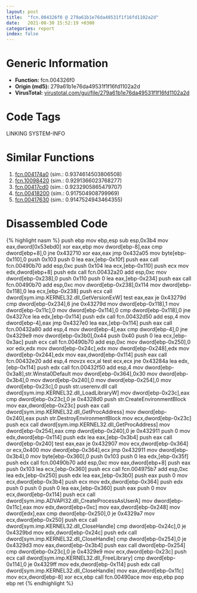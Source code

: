 ```yaml
---
layout: post
title:  "fcn.004326f0 @ 279a61b1e76da49531f1f16fd1102a2d"
date:   2021-08-30 15:52:19 +0300
categories: report
index: false
---
```


# Generic Information
- **Function:** fcn.004326f0
- **Origin (md5):** 279a61b1e76da49531f1f16fd1102a2d
- **VirusTotal:** [virustotal.com/gui/file/279a61b1e76da49531f1f16fd1102a2d][virustotal_ref]

# Code Tags
<span class="tag" id="LINKING">LINKING</span>
<span class="tag" id="SYSTEM-INFO">SYSTEM-INFO</span>


# Similar Functions

1. [fcn.004174a0][similar_1_ref] (sim.: 0.9374614503806508)
2. [fcn.10098420][similar_2_ref] (sim.: 0.9291366023768277)
3. [fcn.00417cd0][similar_3_ref] (sim.: 0.9232905865479707)
4. [fcn.00418200][similar_4_ref] (sim.: 0.917504908799969)
5. [fcn.00417630][similar_5_ref] (sim.: 0.9147524943464355)


# Disassembled Code

{% highlight nasm %}
push ebp
mov ebp,esp
sub esp,0x3b4
mov eax,dword[0x53ebd0]
xor eax,ebp
mov dword[ebp-8],eax
cmp dword[ebp+8],0
jne 0x432710
xor eax,eax
jmp 0x432a05
mov byte[ebp-0x110],0
push 0x103
push 0
lea eax,[ebp-0x10f]
push eax
call fcn.00490b70
add esp,0xc
push 0x104
lea ecx,[ebp-0x110]
push ecx
mov edx,dword[ebp+8]
push edx
call fcn.00432a20
add esp,0xc
mov dword[ebp-0x238],0
push 0x110
push 0
lea eax,[ebp-0x234]
push eax
call fcn.00490b70
add esp,0xc
mov dword[ebp-0x238],0x114
mov dword[ebp-0x118],0
lea ecx,[ebp-0x238]
push ecx
call dword[sym.imp.KERNEL32.dll_GetVersionExW]
test eax,eax
je 0x43279d
cmp dword[ebp-0x234],6
jne 0x43279d
mov dword[ebp-0x118],1
mov dword[ebp-0x11c],0
mov dword[ebp-0x114],0
cmp dword[ebp-0x118],0
jne 0x4327ce
lea edx,[ebp-0x114]
push edx
call fcn.00432d50
add esp,4
mov dword[ebp-4],eax
jmp 0x4327e0
lea eax,[ebp-0x114]
push eax
call fcn.00432a80
add esp,4
mov dword[ebp-4],eax
cmp dword[ebp-4],0
jne 0x4329e9
mov dword[ebp-0x3b0],0x44
push 0x40
push 0
lea ecx,[ebp-0x3ac]
push ecx
call fcn.00490b70
add esp,0xc
mov dword[ebp-0x250],0
xor edx,edx
mov dword[ebp-0x24c],edx
mov dword[ebp-0x248],edx
mov dword[ebp-0x244],edx
mov eax,dword[ebp-0x114]
push eax
call fcn.00432e20
add esp,4
movzx ecx,al
test ecx,ecx
jne 0x43284a
lea edx,[ebp-0x114]
push edx
call fcn.00432f50
add esp,4
mov dword[ebp-0x3a8],str.Winsta0Default
mov dword[ebp-0x364],0x30
mov dword[ebp-0x3b4],0
mov dword[ebp-0x240],0
mov dword[ebp-0x254],0
mov dword[ebp-0x23c],0
push str.userenv.dll
call dword[sym.imp.KERNEL32.dll_LoadLibraryW]
mov dword[ebp-0x23c],eax
cmp dword[ebp-0x23c],0
je 0x4328d0
push str.CreateEnvironmentBlock
mov eax,dword[ebp-0x23c]
push eax
call dword[sym.imp.KERNEL32.dll_GetProcAddress]
mov dword[ebp-0x240],eax
push str.DestroyEnvironmentBlock
mov ecx,dword[ebp-0x23c]
push ecx
call dword[sym.imp.KERNEL32.dll_GetProcAddress]
mov dword[ebp-0x254],eax
cmp dword[ebp-0x240],0
je 0x432911
push 0
mov edx,dword[ebp-0x114]
push edx
lea eax,[ebp-0x3b4]
push eax
call dword[ebp-0x240]
test eax,eax
je 0x432907
mov ecx,dword[ebp-0x364]
or ecx,0x400
mov dword[ebp-0x364],ecx
jmp 0x432911
mov dword[ebp-0x3b4],0
mov byte[ebp-0x360],0
push 0x103
push 0
lea edx,[ebp-0x35f]
push edx
call fcn.00490b70
add esp,0xc
mov eax,dword[ebp+8]
push eax
push 0x103
lea ecx,[ebp-0x360]
push ecx
call fcn.004975b7
add esp,0xc
lea edx,[ebp-0x250]
push edx
lea eax,[ebp-0x3b0]
push eax
push 0
mov ecx,dword[ebp-0x3b4]
push ecx
mov edx,dword[ebp-0x364]
push edx
push 0
push 0
push 0
lea eax,[ebp-0x360]
push eax
push 0
mov ecx,dword[ebp-0x114]
push ecx
call dword[sym.imp.ADVAPI32.dll_CreateProcessAsUserA]
mov dword[ebp-0x11c],eax
mov edx,dword[ebp+0xc]
mov eax,dword[ebp-0x248]
mov dword[edx],eax
cmp dword[ebp-0x250],0
je 0x4329a7
mov ecx,dword[ebp-0x250]
push ecx
call dword[sym.imp.KERNEL32.dll_CloseHandle]
cmp dword[ebp-0x24c],0
je 0x4329bd
mov edx,dword[ebp-0x24c]
push edx
call dword[sym.imp.KERNEL32.dll_CloseHandle]
cmp dword[ebp-0x254],0
je 0x4329d3
mov eax,dword[ebp-0x3b4]
push eax
call dword[ebp-0x254]
cmp dword[ebp-0x23c],0
je 0x4329e9
mov ecx,dword[ebp-0x23c]
push ecx
call dword[sym.imp.KERNEL32.dll_FreeLibrary]
cmp dword[ebp-0x114],0
je 0x4329ff
mov edx,dword[ebp-0x114]
push edx
call dword[sym.imp.KERNEL32.dll_CloseHandle]
mov eax,dword[ebp-0x11c]
mov ecx,dword[ebp-8]
xor ecx,ebp
call fcn.00490ace
mov esp,ebp
pop ebp
ret
{% endhighlight %}


[similar_1_ref]: /report/fcn.004174a0@279a61b1e76da49531f1f16fd1102a2d
[similar_2_ref]: /report/fcn.10098420@a0ac129ff3ea4c0dfa9529c259a9502c
[similar_3_ref]: /report/fcn.00417cd0@279a61b1e76da49531f1f16fd1102a2d
[similar_4_ref]: /report/fcn.00418200@279a61b1e76da49531f1f16fd1102a2d
[similar_5_ref]: /report/fcn.00417630@279a61b1e76da49531f1f16fd1102a2d
[virustotal_ref]: https://www.virustotal.com/gui/file/279a61b1e76da49531f1f16fd1102a2d